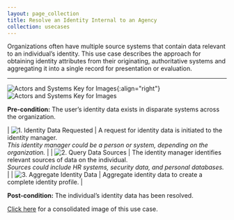 ```yaml
---
layout: page_collection
title: Resolve an Identity Internal to an Agency
collection: usecases
---
```


Organizations often have multiple source systems that contain data relevant to an individual’s identity. This use case describes the approach for obtaining identity attributes from their originating, authoritative systems and aggregating it into a single record for presentation or evaluation.

---

![Actors and Systems Key for Images](../../img/usecases/ilabelresolve.png){:align="right"}
![Actors and Systems Key for Images](../../img/usecases/resolvekey.png)

**Pre-condition:** The user’s identity data exists in disparate systems across the organization.

| ![1. Identity Data Requested](../../img/usecases/resolve1.png)  | A request for identity data is initiated to the identity manager. <br/><em> This identity manager could be a person or system, depending on the organization.</em>  |
| ![2. Query Data Sources](../../img/usecases/resolve2.png)  | The identity manager identifies relevant sources of data on the individual. <br/><em> Sources could include HR systems, security data, and personal databases.</em>  |
| ![3. Aggregate Identity Data](../../img/usecases/resolve3.png)  | Aggregate identity data to create a complete identity profile.  |

**Post-condition:** The individual’s identity data has been resolved.

[Click here](../../img/ResolveID.png) for a consolidated image of this use case.
